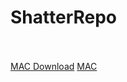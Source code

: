 # ShatterRepo
<br><br>
<a href="https://github.com/poolofclay33/ShatterRepo/blob/master/MAC%20Build.zip">MAC Download</a> 
<a href="https://github.com/poolofclay33/ShatterRepo/blob/master/MAC Build.zip" download>MAC</a>
